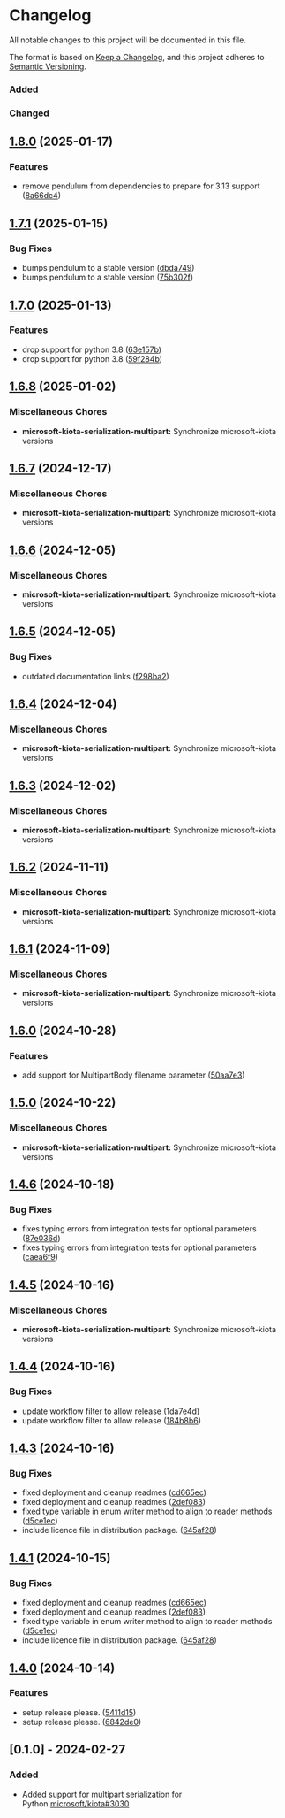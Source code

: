 # Changelog

All notable changes to this project will be documented in this file.

The format is based on [Keep a Changelog](https://keepachangelog.com/en/1.0.0/),
and this project adheres to [Semantic Versioning](https://semver.org/spec/v2.0.0.html).

### Added

### Changed

## [1.8.0](https://github.com/microsoft/kiota-python/compare/microsoft-kiota-serialization-multipart-v1.7.1...microsoft-kiota-serialization-multipart-v1.8.0) (2025-01-17)


### Features

* remove pendulum from dependencies to prepare for 3.13 support ([8a66dc4](https://github.com/microsoft/kiota-python/commit/8a66dc486eccc10d370a2f0e6459b1c91757ddfa))

## [1.7.1](https://github.com/microsoft/kiota-python/compare/microsoft-kiota-serialization-multipart-v1.7.0...microsoft-kiota-serialization-multipart-v1.7.1) (2025-01-15)


### Bug Fixes

* bumps pendulum to a stable version ([dbda749](https://github.com/microsoft/kiota-python/commit/dbda749947f630a03bcd5b0311fbc072182ba355))
* bumps pendulum to a stable version ([75b302f](https://github.com/microsoft/kiota-python/commit/75b302f9a8763ee7f674a627478cd19491c1d555))

## [1.7.0](https://github.com/microsoft/kiota-python/compare/microsoft-kiota-serialization-multipart-v1.6.8...microsoft-kiota-serialization-multipart-v1.7.0) (2025-01-13)


### Features

* drop support for python 3.8 ([63e157b](https://github.com/microsoft/kiota-python/commit/63e157b2f90d92e360e94670fdaf01095f81e5c8))
* drop support for python 3.8 ([59f284b](https://github.com/microsoft/kiota-python/commit/59f284bb4dff90e468a97c15f2b9bba2fde529db))

## [1.6.8](https://github.com/microsoft/kiota-python/compare/microsoft-kiota-serialization-multipart-v1.6.7...microsoft-kiota-serialization-multipart-v1.6.8) (2025-01-02)


### Miscellaneous Chores

* **microsoft-kiota-serialization-multipart:** Synchronize microsoft-kiota versions

## [1.6.7](https://github.com/microsoft/kiota-python/compare/microsoft-kiota-serialization-multipart-v1.6.6...microsoft-kiota-serialization-multipart-v1.6.7) (2024-12-17)


### Miscellaneous Chores

* **microsoft-kiota-serialization-multipart:** Synchronize microsoft-kiota versions

## [1.6.6](https://github.com/microsoft/kiota-python/compare/microsoft-kiota-serialization-multipart-v1.6.5...microsoft-kiota-serialization-multipart-v1.6.6) (2024-12-05)


### Miscellaneous Chores

* **microsoft-kiota-serialization-multipart:** Synchronize microsoft-kiota versions

## [1.6.5](https://github.com/microsoft/kiota-python/compare/microsoft-kiota-serialization-multipart-v1.6.4...microsoft-kiota-serialization-multipart-v1.6.5) (2024-12-05)


### Bug Fixes

* outdated documentation links ([f298ba2](https://github.com/microsoft/kiota-python/commit/f298ba2cf9d6fa3874bc248873f7270fb9499b7f))

## [1.6.4](https://github.com/microsoft/kiota-python/compare/microsoft-kiota-serialization-multipart-v1.6.3...microsoft-kiota-serialization-multipart-v1.6.4) (2024-12-04)


### Miscellaneous Chores

* **microsoft-kiota-serialization-multipart:** Synchronize microsoft-kiota versions

## [1.6.3](https://github.com/microsoft/kiota-python/compare/microsoft-kiota-serialization-multipart-v1.6.2...microsoft-kiota-serialization-multipart-v1.6.3) (2024-12-02)


### Miscellaneous Chores

* **microsoft-kiota-serialization-multipart:** Synchronize microsoft-kiota versions

## [1.6.2](https://github.com/microsoft/kiota-python/compare/microsoft-kiota-serialization-multipart-v1.6.1...microsoft-kiota-serialization-multipart-v1.6.2) (2024-11-11)


### Miscellaneous Chores

* **microsoft-kiota-serialization-multipart:** Synchronize microsoft-kiota versions

## [1.6.1](https://github.com/microsoft/kiota-python/compare/microsoft-kiota-serialization-multipart-v1.6.0...microsoft-kiota-serialization-multipart-v1.6.1) (2024-11-09)


### Miscellaneous Chores

* **microsoft-kiota-serialization-multipart:** Synchronize microsoft-kiota versions

## [1.6.0](https://github.com/microsoft/kiota-python/compare/microsoft-kiota-serialization-multipart-v1.5.0...microsoft-kiota-serialization-multipart-v1.6.0) (2024-10-28)


### Features

* add support for MultipartBody filename parameter ([50aa7e3](https://github.com/microsoft/kiota-python/commit/50aa7e3149e9c2b13360463e129a9db20e9987ab))

## [1.5.0](https://github.com/microsoft/kiota-python/compare/microsoft-kiota-serialization-multipart-v1.4.6...microsoft-kiota-serialization-multipart-v1.5.0) (2024-10-22)


### Miscellaneous Chores

* **microsoft-kiota-serialization-multipart:** Synchronize microsoft-kiota versions

## [1.4.6](https://github.com/microsoft/kiota-python/compare/microsoft-kiota-serialization-multipart-v1.4.5...microsoft-kiota-serialization-multipart-v1.4.6) (2024-10-18)


### Bug Fixes

* fixes typing errors from integration tests for optional parameters ([87e036d](https://github.com/microsoft/kiota-python/commit/87e036d3dc56b2dfff9dd93134ea1aba66918b18))
* fixes typing errors from integration tests for optional parameters ([caea6f9](https://github.com/microsoft/kiota-python/commit/caea6f9e43d60434d7088f0c6499a6ddb9d7dc14))

## [1.4.5](https://github.com/microsoft/kiota-python/compare/microsoft-kiota-serialization-multipart-v1.4.4...microsoft-kiota-serialization-multipart-v1.4.5) (2024-10-16)


### Miscellaneous Chores

* **microsoft-kiota-serialization-multipart:** Synchronize microsoft-kiota versions

## [1.4.4](https://github.com/microsoft/kiota-python/compare/microsoft-kiota-serialization-multipart-v1.4.3...microsoft-kiota-serialization-multipart-v1.4.4) (2024-10-16)


### Bug Fixes

* update workflow filter to allow release ([1da7e4d](https://github.com/microsoft/kiota-python/commit/1da7e4d95a2a39395b2ba5514332af41d6f8811e))
* update workflow filter to allow release ([184b8b6](https://github.com/microsoft/kiota-python/commit/184b8b632c2a24d73e52a796089e1a934ef9eb5a))

## [1.4.3](https://github.com/microsoft/kiota-python/compare/microsoft-kiota-serialization-multipart-v1.4.1...microsoft-kiota-serialization-multipart-v1.4.3) (2024-10-16)


### Bug Fixes

* fixed deployment and cleanup readmes ([cd665ec](https://github.com/microsoft/kiota-python/commit/cd665ec58d1f853fc557ce70ed4f8424044c1274))
* fixed deployment and cleanup readmes ([2def083](https://github.com/microsoft/kiota-python/commit/2def08330e17037c68dc3344676629886fb21870))
* fixed type variable in enum writer method to align to reader methods ([d5ce1ec](https://github.com/microsoft/kiota-python/commit/d5ce1ec226b804dd949a2f3b52d1b0cb042fc062))
* include licence file in distribution package. ([645af28](https://github.com/microsoft/kiota-python/commit/645af285a6f97848b190c51199fda9f541e9027a))

## [1.4.1](https://github.com/microsoft/kiota-python/compare/v1.4.0...v1.4.1) (2024-10-15)


### Bug Fixes

* fixed deployment and cleanup readmes ([cd665ec](https://github.com/microsoft/kiota-python/commit/cd665ec58d1f853fc557ce70ed4f8424044c1274))
* fixed deployment and cleanup readmes ([2def083](https://github.com/microsoft/kiota-python/commit/2def08330e17037c68dc3344676629886fb21870))
* fixed type variable in enum writer method to align to reader methods ([d5ce1ec](https://github.com/microsoft/kiota-python/commit/d5ce1ec226b804dd949a2f3b52d1b0cb042fc062))
* include licence file in distribution package. ([645af28](https://github.com/microsoft/kiota-python/commit/645af285a6f97848b190c51199fda9f541e9027a))

## [1.4.0](https://github.com/microsoft/kiota-python/compare/v1.3.4...v1.4.0) (2024-10-14)


### Features

* setup release please. ([5411d15](https://github.com/microsoft/kiota-python/commit/5411d156ef08a623c6a463c09f1215a2b83ce3f0))
* setup release please. ([6842de0](https://github.com/microsoft/kiota-python/commit/6842de04a25552852b514c402b864c871ff2d6c6))

## [0.1.0] - 2024-02-27

### Added

- Added support for multipart serialization for Python.[microsoft/kiota#3030](https://github.com/microsoft/kiota/issues/3030)
